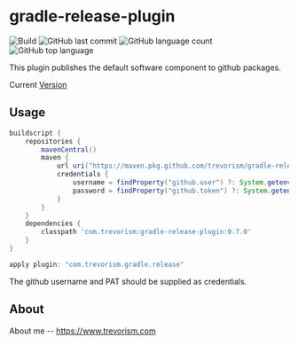# gradle-release-plugin
![Build](https://img.shields.io/github/workflow/status/trevorism/gradle-release-plugin/build)
![GitHub last commit](https://img.shields.io/github/last-commit/trevorism/gradle-release-plugin)
![GitHub language count](https://img.shields.io/github/languages/count/trevorism/gradle-release-plugin)
![GitHub top language](https://img.shields.io/github/languages/top/trevorism/gradle-release-plugin)

This plugin publishes the default software component to github packages.

Current [Version](https://github.com/trevorism/gradle-release-plugin/releases/latest)

## Usage

```groovy
buildscript {
    repositories {
        mavenCentral()
        maven {
            url uri("https://maven.pkg.github.com/trevorism/gradle-release-plugin")
            credentials {
                username = findProperty("github.user") ?: System.getenv("GITHUB_ACTOR")
                password = findProperty("github.token") ?: System.getenv("GITHUB_TOKEN")
            }
        }
    }
    dependencies {
        classpath 'com.trevorism:gradle-release-plugin:0.7.0'
    }
}

apply plugin: "com.trevorism.gradle.release"
```

The github username and PAT should be supplied as credentials.

## About

About me -- https://www.trevorism.com